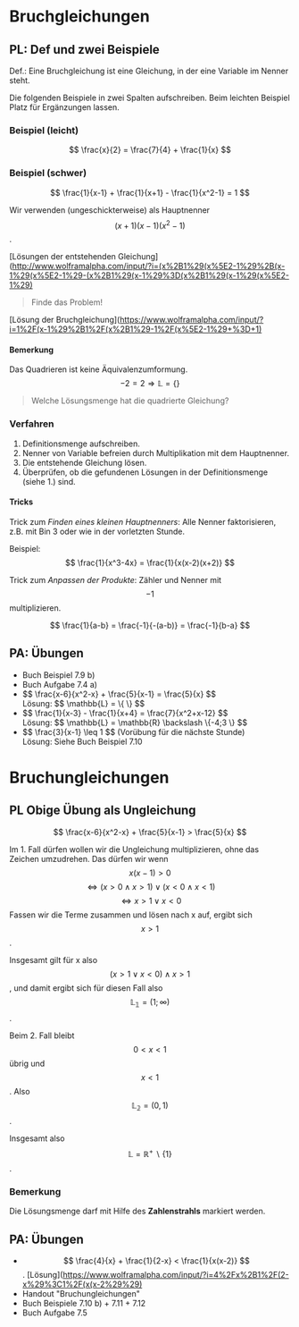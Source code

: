 # Bruchgleichungen

## PL: Def und zwei Beispiele

Def.: Eine Bruchgleichung ist eine Gleichung, in der eine Variable im Nenner steht.

Die folgenden Beispiele in zwei Spalten aufschreiben. Beim leichten Beispiel Platz für Ergänzungen lassen.

### Beispiel (leicht)

$$ \frac{x}{2} = \frac{7}{4} + \frac{1}{x}  $$

### Beispiel (schwer)

$$ \frac{1}{x-1} + \frac{1}{x+1} - \frac{1}{x^2-1} = 1 $$

Wir verwenden (ungeschickterweise) als Hauptnenner $$ (x+1)(x-1)(x^2-1) $$ .

[Lösungen der entstehenden Gleichung](http://www.wolframalpha.com/input/?i=(x%2B1%29(x%5E2-1%29%2B(x-1%29(x%5E2-1%29-(x%2B1%29(x-1%29%3D(x%2B1%29(x-1%29(x%5E2-1%29)

<!-- Für die Verlinkung die Klammer zu ) durch %29 ersetzen. -->

> Finde das Problem!

[Lösung der Bruchgleichung](https://www.wolframalpha.com/input/?i=1%2F(x-1%29%2B1%2F(x%2B1%29-1%2F(x%5E2-1%29+%3D+1)

#### Bemerkung

Das Quadrieren ist keine Äquivalenzumformung.
$$ -2 = 2  \Rightarrow \mathbb{L} = \{ \} $$

> Welche Lösungsmenge hat die quadrierte Gleichung?

### Verfahren

1. Definitionsmenge aufschreiben.
2. Nenner von Variable befreien durch Multiplikation mit dem Hauptnenner.
3. Die entstehende Gleichung lösen.
4. Überprüfen, ob die gefundenen Lösungen in der Definitionsmenge (siehe 1.) sind.

#### Tricks

Trick zum *Finden eines kleinen Hauptnenners*: Alle Nenner faktorisieren, z.B. mit Bin 3 oder wie in der vorletzten Stunde.

Beispiel: $$ \frac{1}{x^3-4x} = \frac{1}{x(x-2)(x+2)}  $$

Trick zum *Anpassen der Produkte*: Zähler und Nenner mit $$ -1 $$  multiplizieren.

$$ \frac{1}{a-b} = \frac{-1}{-(a-b)} = \frac{-1}{b-a}   $$

## PA: Übungen

* Buch Beispiel 7.9 b)
* Buch Aufgabe 7.4 a)
* <div class="aufgabe"> $$ \frac{x-6}{x^2-x} + \frac{5}{x-1} = \frac{5}{x} $$ <div class="loesung"> Lösung: $$ \mathbb{L} = \{ \} $$ </div></div>
* <div class="aufgabe"> $$ \frac{1}{x-3} - \frac{1}{x+4} = \frac{7}{x^2+x-12} $$ <div class="loesung"> Lösung: $$ \mathbb{L} = \mathbb{R} \backslash \{-4;3 \} $$ </div></div>
* <div class="aufgabe"> $$ \frac{3}{x-1} \leq 1 $$ (Vorübung für die nächste Stunde) <div class="loesung">Lösung: Siehe Buch Beispiel 7.10 </div></div>



# Bruchungleichungen
## PL Obige Übung als Ungleichung
$$ \frac{x-6}{x^2-x} + \frac{5}{x-1} > \frac{5}{x} $$

Im 1. Fall dürfen wollen wir die Ungleichung multiplizieren, ohne das Zeichen umzudrehen. Das dürfen wir wenn $$ x(x-1)>0 $$
$$ \Leftrightarrow (x>0  \wedge x>1) \vee (x<0 \wedge x<1)$$
$$ \Leftrightarrow x>1 \vee x<0 $$
Fassen wir die Terme zusammen und lösen nach x auf, ergibt sich $$ x>1 $$.

Insgesamt gilt für x also $$ (x>1 \vee x<0) \wedge x>1 $$, und damit ergibt sich für diesen Fall also $$ \mathbb{L_1} = (1;\infty) $$.

Beim 2. Fall bleibt $$ 0 < x < 1 $$ übrig und $$ x<1 $$. Also  $$ \mathbb{L_2} = (0,1) $$.

 Insgesamt also $$ \mathbb{L} = \mathbb{R}^{+} \backslash \{1 \} $$ .

### Bemerkung
Die Lösungsmenge darf mit Hilfe des **Zahlenstrahls** markiert werden.

## PA: Übungen

* $$ \frac{4}{x} + \frac{1}{2-x} < \frac{1}{x(x-2)}  $$. [Lösung](https://www.wolframalpha.com/input/?i=4%2Fx%2B1%2F(2-x%29%3C1%2F(x(x-2%29%29)
* Handout "Bruchungleichungen"
* Buch Beispiele 7.10 b) + 7.11 + 7.12
* Buch Aufgabe 7.5
